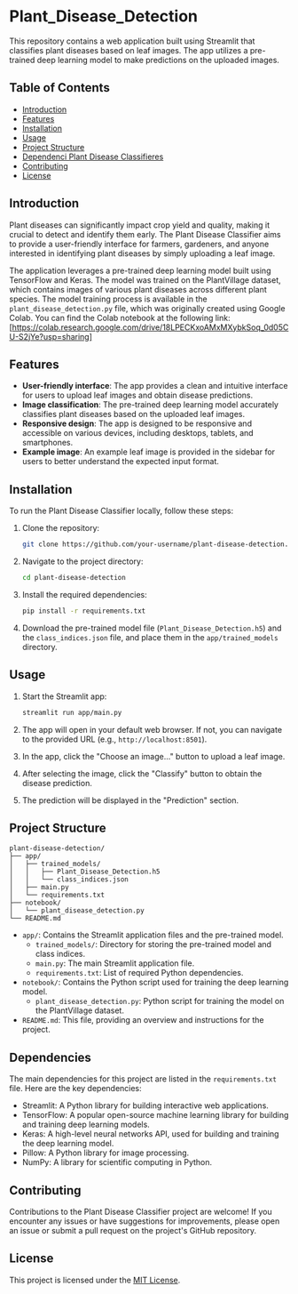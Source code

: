 # Plant_Disease_Detection

This repository contains a web application built using Streamlit that classifies plant diseases based on leaf images. The app utilizes a pre-trained deep learning model to make predictions on the uploaded images.

## Table of Contents

- [Introduction](#introduction)
- [Features](#features)
- [Installation](#installation)
- [Usage](#usage)
- [Project Structure](#project-structure)
- [Dependenci Plant Disease Classifieres](#dependencies)
- [Contributing](#contributing)
- [License](#license)

## Introduction

Plant diseases can significantly impact crop yield and quality, making it crucial to detect and identify them early. The Plant Disease Classifier aims to provide a user-friendly interface for farmers, gardeners, and anyone interested in identifying plant diseases by simply uploading a leaf image.

The application leverages a pre-trained deep learning model built using TensorFlow and Keras. The model was trained on the PlantVillage dataset, which contains images of various plant diseases across different plant species. The model training process is available in the `plant_disease_detection.py` file, which was originally created using Google Colab. You can find the Colab notebook at the following link:[https://colab.research.google.com/drive/18LPECKxoAMxMXybkSoq_0d05CU-S2jYe?usp=sharing]

## Features

- **User-friendly interface**: The app provides a clean and intuitive interface for users to upload leaf images and obtain disease predictions.
- **Image classification**: The pre-trained deep learning model accurately classifies plant diseases based on the uploaded leaf images.
- **Responsive design**: The app is designed to be responsive and accessible on various devices, including desktops, tablets, and smartphones.
- **Example image**: An example leaf image is provided in the sidebar for users to better understand the expected input format.

## Installation

To run the Plant Disease Classifier locally, follow these steps:

1. Clone the repository:

   ```bash
   git clone https://github.com/your-username/plant-disease-detection.git
   ```

2. Navigate to the project directory:

   ```bash
   cd plant-disease-detection
   ```

3. Install the required dependencies:

   ```bash
   pip install -r requirements.txt
   ```

4. Download the pre-trained model file (`Plant_Disease_Detection.h5`) and the `class_indices.json` file, and place them in the `app/trained_models` directory.

## Usage

1. Start the Streamlit app:

   ```bash
   streamlit run app/main.py
   ```

2. The app will open in your default web browser. If not, you can navigate to the provided URL (e.g., `http://localhost:8501`).

3. In the app, click the "Choose an image..." button to upload a leaf image.

4. After selecting the image, click the "Classify" button to obtain the disease prediction.

5. The prediction will be displayed in the "Prediction" section.

## Project Structure

```
plant-disease-detection/
├── app/
│   ├── trained_models/
│   │   ├── Plant_Disease_Detection.h5
│   │   └── class_indices.json
│   ├── main.py
│   └── requirements.txt
├── notebook/
│   └── plant_disease_detection.py
└── README.md
```

- `app/`: Contains the Streamlit application files and the pre-trained model.
  - `trained_models/`: Directory for storing the pre-trained model and class indices.
  - `main.py`: The main Streamlit application file.
  - `requirements.txt`: List of required Python dependencies.
- `notebook/`: Contains the Python script used for training the deep learning model.
  - `plant_disease_detection.py`: Python script for training the model on the PlantVillage dataset.
- `README.md`: This file, providing an overview and instructions for the project.

## Dependencies

The main dependencies for this project are listed in the `requirements.txt` file. Here are the key dependencies:

- Streamlit: A Python library for building interactive web applications.
- TensorFlow: A popular open-source machine learning library for building and training deep learning models.
- Keras: A high-level neural networks API, used for building and training the deep learning model.
- Pillow: A Python library for image processing.
- NumPy: A library for scientific computing in Python.

## Contributing

Contributions to the Plant Disease Classifier project are welcome! If you encounter any issues or have suggestions for improvements, please open an issue or submit a pull request on the project's GitHub repository.

## License

This project is licensed under the [MIT License](LICENSE).